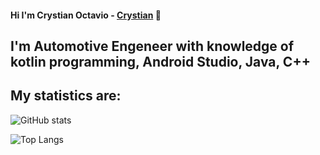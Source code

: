 #### Hi I'm Crystian Octavio - [Crystian](https://www.linkedin.com/in/crystian-octavio-hern%C3%A1ndez-l%C3%B3pez-056994214/) 👋

## I'm Automotive Engeneer with knowledge of kotlin programming, Android Studio, Java, C++

## My statistics are:

![GitHub stats](https://github-readme-stats.vercel.app/api?username=reisenhead&show_icons=true&theme=nord)


![Top Langs](https://github-readme-stats.vercel.app/api/top-langs/?username=reisenhead&show_icons=true&theme=nord)  


